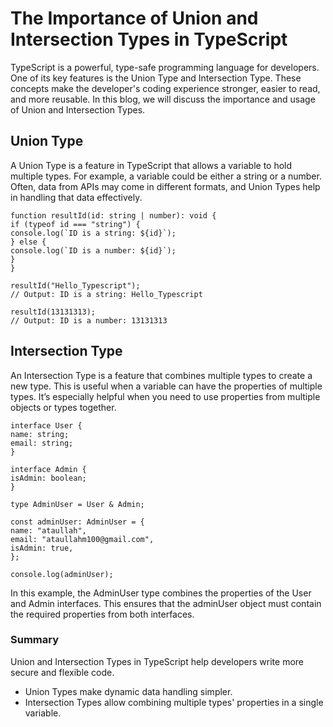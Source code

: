 # The Importance of Union and Intersection Types in TypeScript

TypeScript is a powerful, type-safe programming language for developers. One of its key features is the Union Type and Intersection Type. These concepts make the developer's coding experience stronger, easier to read, and more reusable. In this blog, we will discuss the importance and usage of Union and Intersection Types.

## Union Type

A Union Type is a feature in TypeScript that allows a variable to hold multiple types. For example, a variable could be either a string or a number. Often, data from APIs may come in different formats, and Union Types help in handling that data effectively.

```
function resultId(id: string | number): void {
if (typeof id === "string") {
console.log(`ID is a string: ${id}`);
} else {
console.log(`ID is a number: ${id}`);
}
}

resultId("Hello_Typescript");
// Output: ID is a string: Hello_Typescript

resultId(13131313);
// Output: ID is a number: 13131313
```

## Intersection Type

An Intersection Type is a feature that combines multiple types to create a new type. This is useful when a variable can have the properties of multiple types. It’s especially helpful when you need to use properties from multiple objects or types together.

```
interface User {
name: string;
email: string;
}

interface Admin {
isAdmin: boolean;
}

type AdminUser = User & Admin;

const adminUser: AdminUser = {
name: "ataullah",
email: "ataullahm100@gmail.com",
isAdmin: true,
};

console.log(adminUser);
```

In this example, the AdminUser type combines the properties of the User and Admin interfaces. This ensures that the adminUser object must contain the required properties from both interfaces.

### Summary

Union and Intersection Types in TypeScript help developers write more secure and flexible code.

- Union Types make dynamic data handling simpler.
- Intersection Types allow combining multiple types' properties in a single variable.

